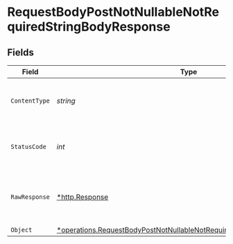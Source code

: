 # RequestBodyPostNotNullableNotRequiredStringBodyResponse


## Fields

| Field                                                                                                                                                             | Type                                                                                                                                                              | Required                                                                                                                                                          | Description                                                                                                                                                       |
| ----------------------------------------------------------------------------------------------------------------------------------------------------------------- | ----------------------------------------------------------------------------------------------------------------------------------------------------------------- | ----------------------------------------------------------------------------------------------------------------------------------------------------------------- | ----------------------------------------------------------------------------------------------------------------------------------------------------------------- |
| `ContentType`                                                                                                                                                     | *string*                                                                                                                                                          | :heavy_check_mark:                                                                                                                                                | HTTP response content type for this operation                                                                                                                     |
| `StatusCode`                                                                                                                                                      | *int*                                                                                                                                                             | :heavy_check_mark:                                                                                                                                                | HTTP response status code for this operation                                                                                                                      |
| `RawResponse`                                                                                                                                                     | [*http.Response](https://pkg.go.dev/net/http#Response)                                                                                                            | :heavy_minus_sign:                                                                                                                                                | Raw HTTP response; suitable for custom response parsing                                                                                                           |
| `Object`                                                                                                                                                          | [*operations.RequestBodyPostNotNullableNotRequiredStringBodyResponseBody](../../models/operations/requestbodypostnotnullablenotrequiredstringbodyresponsebody.md) | :heavy_minus_sign:                                                                                                                                                | OK                                                                                                                                                                |